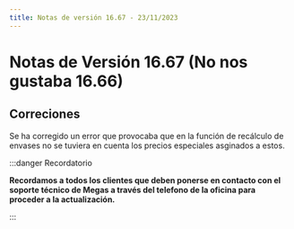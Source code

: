 ```yaml
--- 
title: Notas de versión 16.67 - 23/11/2023
---
```


# Notas de Versión 16.67 (No nos gustaba 16.66)

## Correciones

Se ha corregido un error que provocaba que en la función de recálculo de envases no se tuviera en cuenta los precios especiales asginados a estos.

:::danger Recordatorio

**Recordamos a todos los clientes que deben ponerse en contacto con el soporte técnico de Megas a través del telefono de la oficina para proceder a la actualización.**

:::